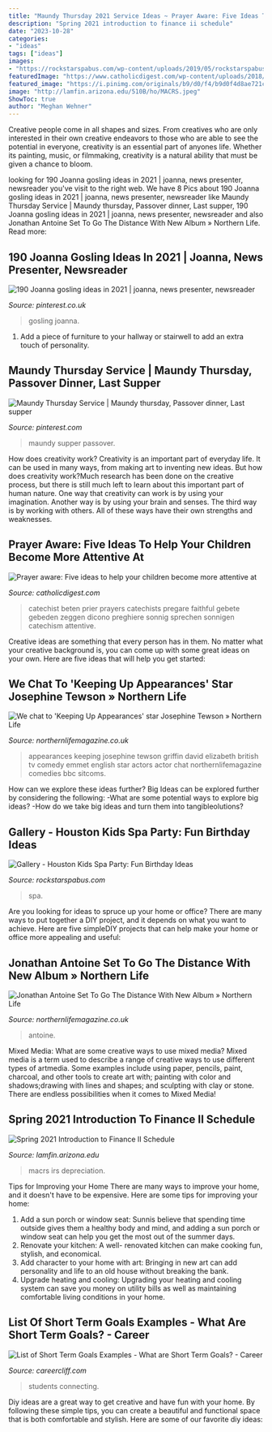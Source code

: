 ```yaml
---
title: "Maundy Thursday 2021 Service Ideas ~ Prayer Aware: Five Ideas To Help Your Children Become More Attentive At"
description: "Spring 2021 introduction to finance ii schedule"
date: "2023-10-28"
categories:
- "ideas"
tags: ["ideas"]
images:
- "https://rockstarspabus.com/wp-content/uploads/2019/05/rockstarspabus-photo-gallery-party-near-katy-tx.jpg"
featuredImage: "https://www.catholicdigest.com/wp-content/uploads/2018/01/shutterstock_256326082-1024x683.jpg"
featured_image: "https://i.pinimg.com/originals/b9/d0/f4/b9d0f4d8ae721c542c9ca79af24f2672.jpg"
image: "http://lamfin.arizona.edu/510B/ho/MACRS.jpeg"
ShowToc: true
author: "Meghan Wehner"
---
```



Creative people come in all shapes and sizes. From creatives who are only interested in their own creative endeavors to those who are able to see the potential in everyone, creativity is an essential part of anyones life. Whether its painting, music, or filmmaking, creativity is a natural ability that must be given a chance to bloom.

	

		
looking for 190 Joanna gosling ideas in 2021 | joanna, news presenter, newsreader you've visit to the right web. We have 8 Pics about 190 Joanna gosling ideas in 2021 | joanna, news presenter, newsreader like Maundy Thursday Service | Maundy thursday, Passover dinner, Last supper, 190 Joanna gosling ideas in 2021 | joanna, news presenter, newsreader and also Jonathan Antoine Set To Go The Distance With New Album » Northern Life. Read more:
		
    
## 190 Joanna Gosling Ideas In 2021 | Joanna, News Presenter, Newsreader

<img loading=lazy src="https://i.pinimg.com/236x/9f/81/77/9f817795b9eda17fe087bffbe1d1fc7b.jpg" onerror="this.onerror=null;this.src='https://tse3.mm.bing.net/th?id=OIP.MMt9gPPZq3jmKCf_cdO2yQAAAA&amp;pid=15.1';" alt="190 Joanna gosling ideas in 2021 | joanna, news presenter, newsreader">

_Source: pinterest.co.uk_

>gosling joanna. 

	

1. Add a piece of furniture to your hallway or stairwell to add an extra touch of personality.

    
## Maundy Thursday Service | Maundy Thursday, Passover Dinner, Last Supper

<img loading=lazy src="https://i.pinimg.com/originals/b9/d0/f4/b9d0f4d8ae721c542c9ca79af24f2672.jpg" onerror="this.onerror=null;this.src='https://tse4.mm.bing.net/th?id=OIP.KsoL2AbajTIAKVI7ix9ZcAHaNK&amp;pid=15.1';" alt="Maundy Thursday Service | Maundy thursday, Passover dinner, Last supper">

_Source: pinterest.com_

>maundy supper passover. 

	

How does creativity work?
Creativity is an important part of everyday life. It can be used in many ways, from making art to inventing new ideas. But how does creativity work?Much research has been done on the creative process, but there is still much left to learn about this important part of human nature. One way that creativity can work is by using your imagination. Another way is by using your brain and senses. The third way is by working with others. All of these ways have their own strengths and weaknesses.

    
## Prayer Aware: Five Ideas To Help Your Children Become More Attentive At

<img loading=lazy src="https://www.catholicdigest.com/wp-content/uploads/2018/01/shutterstock_256326082-1024x683.jpg" onerror="this.onerror=null;this.src='https://tse1.mm.bing.net/th?id=OIP.bq4YEVe7C1YXpPvbCcwvPQHaE8&amp;pid=15.1';" alt="Prayer aware: Five ideas to help your children become more attentive at">

_Source: catholicdigest.com_

>catechist beten prier prayers catechists pregare faithful gebete gebeden zeggen dicono preghiere sonnig sprechen sonnigen catechism attentive. 

	

Creative ideas are something that every person has in them. No matter what your creative background is, you can come up with some great ideas on your own. Here are five ideas that will help you get started: 

    
## We Chat To &#039;Keeping Up Appearances&#039; Star Josephine Tewson » Northern Life

<img loading=lazy src="https://northernlifemagazine.co.uk/wp-content/uploads/2015/07/josephine-tewson-e1489570719941.jpg" onerror="this.onerror=null;this.src='https://tse2.mm.bing.net/th?id=OIP.jh-vP2GUko07zB-JCtKoUQHaK-&amp;pid=15.1';" alt="We chat to &#039;Keeping Up Appearances&#039; star Josephine Tewson » Northern Life">

_Source: northernlifemagazine.co.uk_

>appearances keeping josephine tewson griffin david elizabeth british tv comedy emmet english star actors actor chat northernlifemagazine comedies bbc sitcoms. 

	

How can we explore these ideas further?
Big Ideas can be explored further by considering the following: 
-What are some potential ways to explore big ideas? 
-How do we take big ideas and turn them into tangibleolutions?

    
## Gallery - Houston Kids Spa Party: Fun Birthday Ideas

<img loading=lazy src="https://rockstarspabus.com/wp-content/uploads/2019/05/rockstarspabus-photo-gallery-party-near-katy-tx.jpg" onerror="this.onerror=null;this.src='https://tse1.mm.bing.net/th?id=OIP.2-XK3no0SByNpqe2GjudigHaE8&amp;pid=15.1';" alt="Gallery - Houston Kids Spa Party: Fun Birthday Ideas">

_Source: rockstarspabus.com_

>spa. 

	

Are you looking for ideas to spruce up your home or office? There are many ways to put together a DIY project, and it depends on what you want to achieve. Here are five simpleDIY projects that can help make your home or office more appealing and useful:

    
## Jonathan Antoine Set To Go The Distance With New Album » Northern Life

<img loading=lazy src="https://northernlifemagazine.co.uk/wp-content/uploads/2020/08/Jonathan-Antoine-featured-Simon-Fowler.jpg" onerror="this.onerror=null;this.src='https://tse3.mm.bing.net/th?id=OIP.ZV53dgZGx8afD4QqlcUx3wHaE8&amp;pid=15.1';" alt="Jonathan Antoine Set To Go The Distance With New Album » Northern Life">

_Source: northernlifemagazine.co.uk_

>antoine. 

	

Mixed Media: What are some creative ways to use mixed media?
Mixed media is a term used to describe a range of creative ways to use different types of artmedia. Some examples include using paper, pencils, paint, charcoal, and other tools to create art with; painting with color and shadows;drawing with lines and shapes; and sculpting with clay or stone. There are endless possibilities when it comes to Mixed Media!

    
## Spring 2021 Introduction To Finance II Schedule

<img loading=lazy src="http://lamfin.arizona.edu/510B/ho/MACRS.jpeg" onerror="this.onerror=null;this.src='https://tse3.mm.bing.net/th?id=OIP.WSWbqRHkXnHr1W9omgbVkwHaEs&amp;pid=15.1';" alt="Spring 2021 Introduction to Finance II Schedule">

_Source: lamfin.arizona.edu_

>macrs irs depreciation. 

	

Tips for Improving your Home
There are many ways to improve your home, and it doesn't have to be expensive. Here are some tips for improving your home: 
1. Add a sun porch or window seat: Sunnis believe that spending time outside gives them a healthy body and mind, and adding a sun porch or window seat can help you get the most out of the summer days. 
2. Renovate your kitchen: A well- renovated kitchen can make cooking fun, stylish, and economical. 
3. Add character to your home with art: Bringing in new art can add personality and life to an old house without breaking the bank. 
4. Upgrade heating and cooling: Upgrading your heating and cooling system can save you money on utility bills as well as maintaining comfortable living conditions in your home.

    
## List Of Short Term Goals Examples - What Are Short Term Goals? - Career

<img loading=lazy src="https://i1.wp.com/i.pinimg.com/originals/d4/f3/59/d4f3598143e53ddbc67b85eb659127a0.png?resize=640%2C1920&amp;ssl=1" onerror="this.onerror=null;this.src='https://tse2.mm.bing.net/th?id=OIP.p698l_U9fmooxkvlxkTcSQHaWO&amp;pid=15.1';" alt="List of Short Term Goals Examples - What are Short Term Goals? - Career">

_Source: careercliff.com_

>students connecting. 

	

Diy ideas are a great way to get creative and have fun with your home. By following these simple tips, you can create a beautiful and functional space that is both comfortable and stylish. Here are some of our favorite diy ideas: 

